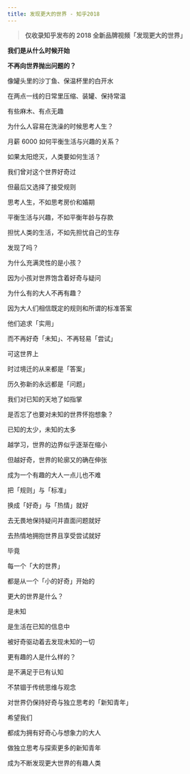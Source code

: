 ```yaml
---
title: 发现更大的世界 - 知乎2018
---
```


>**仅收录知乎发布的 2018 全新品牌视频「发现更大的世界」**

**我们是从什么时候开始**

**不再向世界抛出问题的？**



像罐头里的沙丁鱼、保温杯里的白开水

在两点一线的日常里压缩、装罐、保持常温

有些麻木、有点无趣



为什么人容易在洗澡的时候思考人生？

月薪 6000 如何平衡生活与兴趣的关系？

如果太阳熄灭，人类要如何生活？


我们曾对这个世界好奇过

但最后又选择了接受规则



思考人生，不如思考房价和婚期

平衡生活与兴趣，不如平衡年龄与存款

担忧人类的生活，不如先担忧自己的生存



发现了吗？



为什么充满灵性的是小孩？

因为小孩对世界饱含着好奇与疑问

为什么有的大人不再有趣？

因为大人们相信既定的规则和所谓的标准答案

他们追求「实用」

而不再好奇「未知」、不再轻易「尝试」



可这世界上

时过境迁的从来都是「答案」

历久弥新的永远都是「问题」

我们对已知的天地了如指掌

是否忘了也要对未知的世界怀抱想象？



已知的太少，未知的太多

越学习，世界的边界似乎逐渐在缩小

但越好奇，世界的轮廓又的确在伸张



成为一个有趣的大人一点儿也不难

把「规则」与「标准」

换成「好奇」与「热情」就好

去无畏地保持疑问并直面问题就好

去热情地拥抱世界且享受尝试就好



毕竟

每一个「大的世界」

都是从一个「小的好奇」开始的



更大的世界是什么？

是未知

是生活在已知的信息中

被好奇驱动着去发现未知的一切



更有趣的人是什么样的？

是不满足于已有认知

不禁锢于传统思维与观念

对世界仍保持好奇与独立思考的「新知青年」




希望我们

都成为拥有好奇心与想象力的大人

做独立思考与探索更多的新知青年

成为不断发现更大世界的有趣人类
